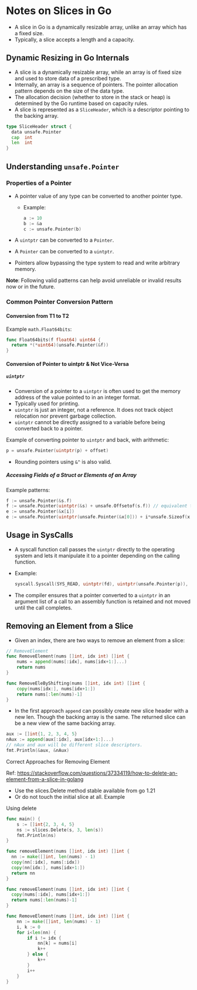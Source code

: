 # Notes on Slices in Go

- A slice in Go is a dynamically resizable array, unlike an array which has a fixed size.
- Typically, a slice accepts a length and a capacity.

## Dynamic Resizing in Go Internals

- A slice is a dynamically resizable array, while an array is of fixed size and used to store data of a prescribed type.
- Internally, an array is a sequence of pointers. The pointer allocation pattern depends on the size of the data type.
- The allocation decision (whether to store in the stack or heap) is determined by the Go runtime based on capacity rules.
- A slice is represented as a `SliceHeader`, which is a descriptor pointing to the backing array.

```go
type SliceHeader struct {
  data unsafe.Pointer
  cap  int
  len  int
}
```

## Understanding `unsafe.Pointer`

### Properties of a Pointer

- A pointer value of any type can be converted to another pointer type.

  - Example:

    ```go
    a := 10
    b := &a
    c := unsafe.Pointer(b)
    ```

- A `uintptr` can be converted to a `Pointer`.
- A `Pointer` can be converted to a `uintptr`.
- Pointers allow bypassing the type system to read and write arbitrary memory.

**Note**: Following valid patterns can help avoid unreliable or invalid results now or in the future.

### Common Pointer Conversion Pattern

#### Conversion from T1 to T2

Example `math.Float64bits`:

```go
func Float64bits(f float64) uint64 {
  return *(*uint64)(unsafe.Pointer(&f))
}
```

#### Conversion of Pointer to uintptr & Not Vice-Versa

##### `uintptr`

- Conversion of a pointer to a `uintptr` is often used to get the memory address of the value pointed to in an integer format.
- Typically used for printing.
- `uintptr` is just an integer, not a reference. It does not track object relocation nor prevent garbage collection.
- `uintptr` cannot be directly assigned to a variable before being converted back to a pointer.

Example of converting pointer to `uintptr` and back, with arithmetic:

```go
p = unsafe.Pointer(uintptr(p) + offset)
```

- Rounding pointers using `&^` is also valid.

##### Accessing Fields of a Struct or Elements of an Array

Example patterns:

```go
f := unsafe.Pointer(&s.f)
f := unsafe.Pointer(uintptr(&s) + unsafe.Offsetof(s.f)) // equivalent to the above
e := unsafe.Pointer(&x[i])
e := unsafe.Pointer(uintptr(unsafe.Pointer(&x[0])) + i*unsafe.Sizeof(x[0])) // get data type size, multiplied by i to move offset
```

## Usage in SysCalls

- A syscall function call passes the `uintptr` directly to the operating system and lets it manipulate it to a pointer depending on the calling function.
- Example:

  ```go
  syscall.Syscall(SYS_READ, uintptr(fd), uintptr(unsafe.Pointer(p)), uintptr(n))
  ```

- The compiler ensures that a pointer converted to a `uintptr` in an argument list of a call to an assembly function is retained and not moved until the call completes.

## Removing an Element from a Slice

- Given an index, there are two ways to remove an element from a slice:

```go
// RemoveElement
func RemoveElement(nums []int, idx int) []int {
    nums = append(nums[:idx], nums[idx+1:]...)
    return nums
}

func RemoveEleByShifting(nums []int, idx int) []int {
    copy(nums[idx:], nums[idx+1:])
    return nums[:len(nums)-1]
}
```

- In the first approach `append` can possibly create new slice header with a new len. Though the backing array is the
  same. The returned slice can be a new view of the same backing array.

```go
aux := []int{1, 2, 3, 4, 5}
nAux := append(aux[:idx], aux[idx+1:]...)
// nAux and aux will be different slice descriptors.
fmt.Println(&aux, &nAux)
```

Correct Approaches for Removing Element

Ref: https://stackoverflow.com/questions/37334119/how-to-delete-an-element-from-a-slice-in-golang

- Use the slices.Delete method stable available from go 1.21
- Or do not touch the initial slice at all. Example

Using delete

```go
func main() {
	s := []int{2, 3, 4, 5}
	ns := slices.Delete(s, 3, len(s))
	fmt.Println(ns)
}
```

```go
func removeElement(nums []int, idx int) []int {
  nn := make([]int, len(nums) - 1)
  copy(nn[:idx], nums[:idx])
  copy(nn[idx:], nums[idx+1:])
  return nn
}
```

```go
func removeElement(nums []int, idx int) []int {
  copy(nums[:idx], nums[idx+1:])
  return nums[:len(nums)-1]
}
```

```go
func RemoveElement(nums []int, idx int) []int {
	nn := make([]int, len(nums) - 1)
	i, k := 0
    for i<len(nn) {
        if i != idx {
            nn[k] = nums[i]
            k++
        } else {
			k++
        }
        i++
    }
}
```
